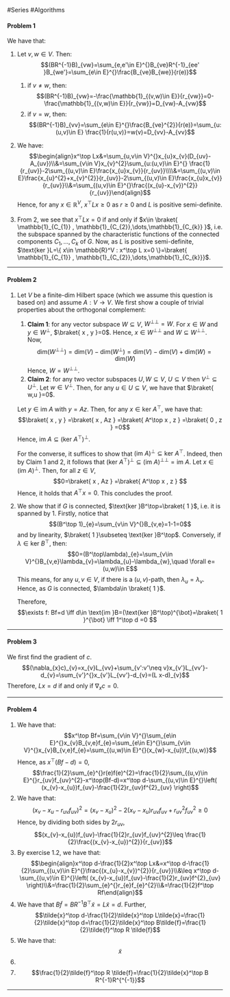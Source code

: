 #Series #Algorithms 

#### Problem 1
We have that:
1. Let $v,w\in V$. Then: $$(BR^{-1}B)_{vw}=\sum_{e,e'\in E}^{}B_{ve}R^{-1}_{ee' }B_{we'}=\sum_{e\in E}^{}\frac{B_{ve}B_{we}}{r(e)}$$
	1. if $v\neq w$, then: $$(BR^{-1}B)_{vw}=-\frac{\mathbb{1}_{(v,w)\in E}}{r_{vw}}=0-\frac{\mathbb{1}_{(v,w)\in E}}{r_{vw}}=D_{vw}-A_{vw}$$
	2. if $v=w$, then: $$(BR^{-1}B)_{vv}=\sum_{e\in E}^{}\frac{B_{ve}^{2}}{r(e)}=\sum_{u:(u,v)\in E} \frac{1}{r(u,v)}=w(v)=D_{vv}-A_{vv}$$
2. We have: $$\begin{align}x^\top Lx&=\sum_{u,v\in V}^{}x_{u}x_{v}(D_{uv}-A_{uv})\\&=\sum_{v\in V}x_{v}^{2}\sum_{u:(u,v)\in E}^{} \frac{1}{r_{uv}}-2\sum_{(u,v)\in E}\frac{x_{u}x_{v}}{r_{uv}}\\\\&=\sum_{(u,v)\in E}\frac{x_{u}^{2}+x_{v}^{2}}{r_{uv}}-2\sum_{(u,v)\in E}\frac{x_{u}x_{v}}{r_{uv}}\\&=\sum_{(u,v)\in E}^{}\frac{(x_{u}-x_{v})^{2}}{r_{uv}}\end{align}$$
	Hence, for any $x\in \mathbb{R}^V$, $x^\top Lx\geq 0$ as $r\geq 0$ and $L$ is positive semi-definite.

3. From 2, we see that $x^\top Lx=0$ if and only if $x\in \braket{ \mathbb{1}_{C_{1}} , \mathbb{1}_{C_{2}},\dots,\mathbb{1}_{C_{k}} }$, i.e. the subspace spanned by the characteristic functions of the connected components $C_{1},\dots,C_{k}$ of $G$. Now, as $L$ is positive semi-definite, $\text{ker }L=\{ x\in \mathbb{R}^V : x^\top L x=0 \}=\braket{ \mathbb{1}_{C_{1}} , \mathbb{1}_{C_{2}},\dots,\mathbb{1}_{C_{k}}}$.
	

---
#### Problem 2
1. Let $V$ be a finite-dim Hilbert space (which we assume this question is based on) and assume $A:V\to V$. We first show a couple of trivial properties about the orthogonal complement:
	1. **Claim 1**: for any vector subspace $W\subseteq V$, $W^{\bot\bot}=W$. 
		For $x\in W$ and $y\in W^{\bot}$, $\braket{ x , y }=0$. Hence, $x\in W^{\bot\bot}$ and $W\subseteq W^{\bot{\bot}}$. Now, $$\text{dim}(W^{\bot\bot})=\text{dim}(V)-\text{dim}(W^{\bot})=\text{dim}(V)-\text{dim}(V)+\text{dim}(W)=\text{dim}(W)$$Hence, $W=W^{\bot\bot}$.
	2. **Claim 2**: for any two vector subspaces $U,W\subseteq V$, $U\subseteq V$ then $V^{\bot}\subseteq U^{\bot}$.
		Let $w\in V^{\bot}$. Then, for any $u\in U\subseteq V$, we have that $\braket{ w,u }=0$. 
   
   Let $y\in \text{im }A$ with $y=Az$. Then, for any $x\in \text{ker }A^\top$, we have that: $$\braket{ x , y } =\braket{ x , Az } =\braket{ A^\top x , z } =\braket{ 0 , z } =0$$Hence, $\text{im }A\subseteq (\text{ker }A^\top)^{\bot}$.
   
   For the converse, it suffices to show that $(\text{im }A)^{\bot}\subseteq \text{ker }A^\top$. Indeed, then by Claim 1 and 2, it follows that $(\text{ker }A^\top)^{\bot}\subseteq(\text{im }A)^{\bot\bot}=\text{im }A$. Let $x\in (\text{im }A)^{\bot}$. Then, for all $z\in V$, $$0=\braket{ x , Az } =\braket{ A^\top x , z } $$Hence, it holds that $A^\top x=0$. This concludes the proof.

2. We show that if $G$ is connected, $\text{ker }B^\top=\braket{ 1  }$, i.e. it is spanned by $1$. Firstly, notice that $$(B^\top 1)_{e}=\sum_{v\in V}^{}B_{v,e}=1-1=0$$and by linearity, $\braket{ 1  }\subseteq \text{ker }B^\top$. Conversely, if $\lambda\in \text{ker }B^\top$, then: $$0=(B^\top\lambda)_{e}=\sum_{v\in V}^{}B_{v,e}\lambda_{v}=\lambda_{u}-\lambda_{w},\quad \forall e=(u,w)\in E$$This means, for any $u,v\in V$, if there is a $(u,v)$-path, then $\lambda_{u}=\lambda_{v}$. Hence, as $G$ is connected, $\lambda\in \braket{ 1  }$. 
   
   Therefore, $$\exists f: Bf=d \iff d\in \text{im }B=(\text{ker }B^\top)^{\bot}=\braket{ 1  }^{\bot} \iff 1^\top d =0 $$

---
#### Problem 3
We first find the gradient of $c$. 
$$(\nabla_{x}c)_{v}=x_{v}L_{vv}+\sum_{v':v'\neq v}x_{v'}L_{vv'}-d_{v}=\sum_{v'}^{}x_{v'}L_{vv'}-d_{v}=(L x-d)_{v}$$
Therefore, $Lx=d$ if and only if $\nabla_{x}c=0$.

---
#### Problem 4
1. We have that: $$x^\top Bf=\sum_{v\in V}^{}\sum_{e\in E}^{}x_{v}B_{v,e}f_{e}=\sum_{e\in E}^{}\sum_{v\in V}^{}x_{v}B_{v,e}f_{e}=\sum_{(u,w)\in E}^{}(x_{w}-x_{u})f_{(u,w)}$$Hence, as $x^\top(Bf-d)=0$, $$\frac{1}{2}\sum_{e}^{}r(e)f(e)^{2}=\frac{1}{2}\sum_{(u,v)\in E}^{}r_{uv}f_{uv}^{2}-x^\top(Bf-d)=x^\top d-\sum_{(u,v)\in E}^{}\left( (x_{v}-x_{u})f_{uv}-\frac{1}{2}r_{uv}f^{2}_{uv} \right)$$
2. We have that: $$(x_{v}-x_{u}-r_{uv}f_{uv})^{2}=(x_{v}-x_{u})^{2}-2(x_{v}-x_{u})r_{uv}f_{uv}+r_{uv}^{2}f_{uv}^{2}\geq 0$$Hence, by dividing both sides by $2r_{uv}$, $$(x_{v}-x_{u})f_{uv}-\frac{1}{2}r_{uv}f_{uv}^{2}\leq \frac{1}{2}\frac{(x_{v}-x_{u})^{2}}{r_{uv}}$$
3. By exercise 1.2, we have that: $$\begin{align}x^\top d-\frac{1}{2}x^\top Lx&=x^\top d-\frac{1}{2}\sum_{(u,v)\in E}^{}\frac{(x_{u}-x_{v})^{2}}{r_{uv}}\\&\leq x^\top d-\sum_{(u,v)\in E}^{}\left( (x_{v}-x_{u})f_{uv}-\frac{1}{2}r_{uv}f^{2}_{uv} \right)\\&=\frac{1}{2}\sum_{e}^{}r_{e}f_{e}^{2}\\&=\frac{1}{2}f^\top Rf\end{align}$$
4. We have that $B\tilde{f}=BR^{-1}B^\top \tilde{x}=L\tilde{x}=d$. Further, $$\tilde{x}^\top d-\frac{1}{2}\tilde{x}^\top L\tilde{x}=\frac{1}{2}\tilde{x}^\top d=\frac{1}{2}\tilde{x}^\top B\tilde{f}=\frac{1}{2}\tilde{f}^\top R \tilde{f}$$
5. We have that: $$\tilde{x}$$
6. 
7. $$\frac{1}{2}\tilde{f}^\top R \tilde{f}=\frac{1}{2}\tilde{x}^\top B R^{-1}R^{^{-1}}$$

---
